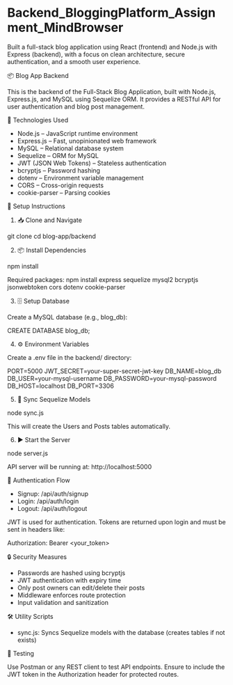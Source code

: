 # Backend_BloggingPlatform_Assignment_MindBrowser
Built a full-stack blog application using React (frontend) and Node.js with Express (backend), with a focus on clean architecture, secure authentication, and a smooth user experience.

📦 Blog App Backend

This is the backend of the Full-Stack Blog Application, built with Node.js, Express.js, and MySQL using Sequelize ORM. It provides a RESTful API for user authentication and blog post management.

🚀 Technologies Used

- Node.js – JavaScript runtime environment
- Express.js – Fast, unopinionated web framework
- MySQL – Relational database system
- Sequelize – ORM for MySQL
- JWT (JSON Web Tokens) – Stateless authentication
- bcryptjs – Password hashing
- dotenv – Environment variable management
- CORS – Cross-origin requests
- cookie-parser – Parsing cookies

🔧 Setup Instructions

1. 📥 Clone and Navigate

git clone <repository-url>
cd blog-app/backend

2. 📦 Install Dependencies

npm install

Required packages:
npm install express sequelize mysql2 bcryptjs jsonwebtoken cors dotenv cookie-parser

3. 🗄️ Setup Database

Create a MySQL database (e.g., blog_db):

CREATE DATABASE blog_db;

4. ⚙️ Environment Variables

Create a .env file in the backend/ directory:

PORT=5000
JWT_SECRET=your-super-secret-jwt-key
DB_NAME=blog_db
DB_USER=your-mysql-username
DB_PASSWORD=your-mysql-password
DB_HOST=localhost
DB_PORT=3306

5. 🔁 Sync Sequelize Models

node sync.js

This will create the Users and Posts tables automatically.

6. ▶️ Start the Server

node server.js

API server will be running at: http://localhost:5000

🔐 Authentication Flow

- Signup: /api/auth/signup
- Login: /api/auth/login
- Logout: /api/auth/logout

JWT is used for authentication. Tokens are returned upon login and must be sent in headers like:

Authorization: Bearer <your_token>

🔒 Security Measures

- Passwords are hashed using bcryptjs
- JWT authentication with expiry time
- Only post owners can edit/delete their posts
- Middleware enforces route protection
- Input validation and sanitization

🛠 Utility Scripts

- sync.js: Syncs Sequelize models with the database (creates tables if not exists)

🧪 Testing

Use Postman or any REST client to test API endpoints. Ensure to include the JWT token in the Authorization header for protected routes.
